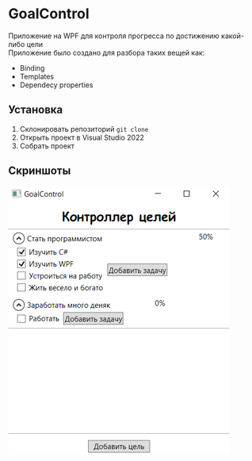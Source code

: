 # GoalControl
Приложение на WPF для контроля прогресса по достижению какой-либо цели  
Приложение было создано для разбора таких вещей как:
+ Binding
+ Templates
+ Dependecy properties
## Установка
1. Склонировать репозиторий ```git clone```
2. Открыть проект в Visual Studio 2022
3. Собрать проект
## Скриншоты
![screenimg](https://github.com/Leo506/GoalControl/blob/main/ResultImg/Result.png "Скриншот программы")
